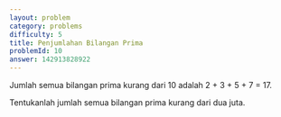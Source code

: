 ```yaml
---
layout: problem
category: problems
difficulty: 5
title: Penjumlahan Bilangan Prima
problemId: 10
answer: 142913828922
---
```

Jumlah semua bilangan prima kurang dari 10 adalah 2 + 3 + 5 + 7 = 17.

Tentukanlah jumlah semua bilangan prima kurang dari dua juta.

